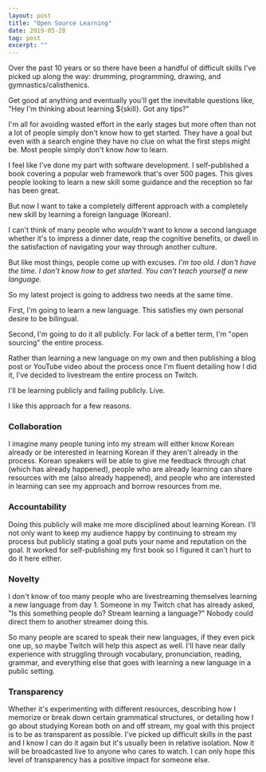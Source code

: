```yaml
---
layout: post
title: "Open Source Learning"
date: 2019-05-28
tag: post
excerpt: ""
---
```


Over the past 10 years or so there have been a handful of difficult skills I've picked up along the way: drumming, programming, drawing, and gymnastics/calisthenics.

Get good at anything and eventually you'll get the inevitable questions like, "Hey I'm thinking about learning ${skill}. Got any tips?"

I'm all for avoiding wasted effort in the early stages but more often than not a lot of people simply don't know how to get started. They have a goal but even with a search engine they have no clue on what the first steps might be. Most people simply don't know *how* to learn.

<!--The world is moving faster than ever. Relevant skills today may not be relevant in a year or two. Adjusting your skillset accordingly is a must if you want to be marketable.-->

<!--If you're a self starter, this isn't an issue. But if you're someone who asks the type of question I mentioned above, you'll probably never achieve your goal.-->

<!--The ability to teach yourself something new may be the most important skill to have. You'll not only be in a minority of people who can do it but you're self-sufficient.-->

I feel like I've done my part with software development. I self-published a book covering a popular web framework that's over 500 pages. This gives people looking to learn a new skill some guidance and the reception so far has been great.

But now I want to take a completely different approach with a completely new skill by learning a foreign language (Korean).

I can't think of many people who *wouldn't* want to know a second language whether it's to impress a dinner date, reap the cognitive benefits, or dwell in the satisfaction of navigating your way through another culture.

But like most things, people come up with excuses. *I'm too old.* *I don't have the time.* *I don't know how to get started.* *You can't teach yourself a new language.*

So my latest project is going to address two needs at the same time.

First, I'm going to learn a new language. This satisfies my own personal desire to be bilingual.

Second, I'm going to do it all publicly. For lack of a better term, I'm "open sourcing" the entire process.

Rather than learning a new language on my own and then publishing a blog post or YouTube video about the process once I'm fluent detailing how I did it, I've decided to livestream the entire process on Twitch.

I'll be learning publicly and failing publicly. Live.

<!--It's not an easy pill to swallow. If I'm progressing slowly, it'll be obvious.-->

I like this approach for a few reasons.

### Collaboration

I imagine many people tuning into my stream will either know Korean already or be interested in learning Korean if they aren't already in the process. Korean speakers will be able to give me feedback through chat (which has already happened), people who are already learning can share resources with me (also already happened), and people who are interested in learning can see my approach and borrow resources from me.

### Accountability

Doing this publicly will make me more disciplined about learning Korean. I'll not only want to keep my audience happy by continuing to stream my process but publicly stating a goal puts your name and reputation on the goal. It worked for self-publishing my first book so I figured it can't hurt to do it here either.

### Novelty

I don't know of too many people who are livestreaming themselves learning a new language from day 1. Someone in my Twitch chat has already asked, "Is this something people do? Stream learning a language?" Nobody could direct them to another streamer doing this.

So many people are scared to speak their new languages, if they even pick one up, so maybe Twitch will help this aspect as well. I'll have near daily experience with struggling through vocabulary, pronunciation, reading, grammar, and everything else that goes with learning a new language in a public setting.

### Transparency

Whether it's experimenting with different resources, describing how I memorize or break down certain grammatical structures, or detailing how I go about studying Korean both on and off stream, my goal with this project is to be as transparent as possible. I've picked up difficult skills in the past and I know I can do it again but it's usually been in relative isolation. Now it will be broadcasted live to anyone who cares to watch. I can only hope this level of transparency has a positive impact for someone else.